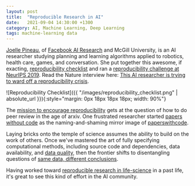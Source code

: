 ```yaml
---
layout: post
title:  "Reproducible Research in AI"
date:   2021-09-04 14:30:00 +1300
category: AI, Machine Learning, Deep Learning
tags: machine-learning data
---
```


[Joelle Pineau][1], of [Facebook AI Research][2] and McGill University, is an AI researcher studying planning and learning algorithms applied to robotics, health care, games, and conversation. She put together this awesome, if exacting, [reproducibility checklist][4] and ran a [reproducibility challenge at NeurIPS 2019][5]. Read the Nature interview here: [This AI researcher is trying to ward off a reproducibility crisis][3].

![Reproducibility Checklist]({{ "/images/reproducibility_checklist.png" | absolute_url }}){:style="margin: 0px 18px 18px 18px; width: 90%"}

The [mission to encourage reproducibility][7] gets at the question of how to do peer review in the age of arxiv. One frustrated researcher started [papers without code][8] as the naming-and-shaming mirror image of [paperswithcode][9].

Laying bricks onto the temple of science assumes the ability to build on the work of others. Once we've mastered the art of fully specifying computational methods, including source code and dependencies, data availability, and [data quality][10], then the frontier shifts to disentangling questions of [same data, different conclusions][6].

Having worked toward [reproducible research in life-science][11] in a past life, it's great to see this kind of effort in the AI community.


[1]: https://www.cs.mcgill.ca/~jpineau/
[2]: https://ai.facebook.com/people/joelle-pineau/
[3]: https://www.nature.com/articles/d41586-019-03895-5
[4]: https://www.cs.mcgill.ca/~jpineau/ReproducibilityChecklist.pdf
[5]: https://arxiv.org/abs/2003.12206
[6]: https://www.sciencedirect.com/science/article/pii/S0749597821000200
[7]: https://bdtechtalks.com/2021/03/01/papers-without-code-machine-learning-reproducibility/
[8]: https://www.paperswithoutcode.com/
[9]: https://paperswithcode.com/
[10]: https://stackoverflow.blog/2021/09/13/why-your-data-needs-a-qa-process/
[11]: https://sagebionetworks.org/
